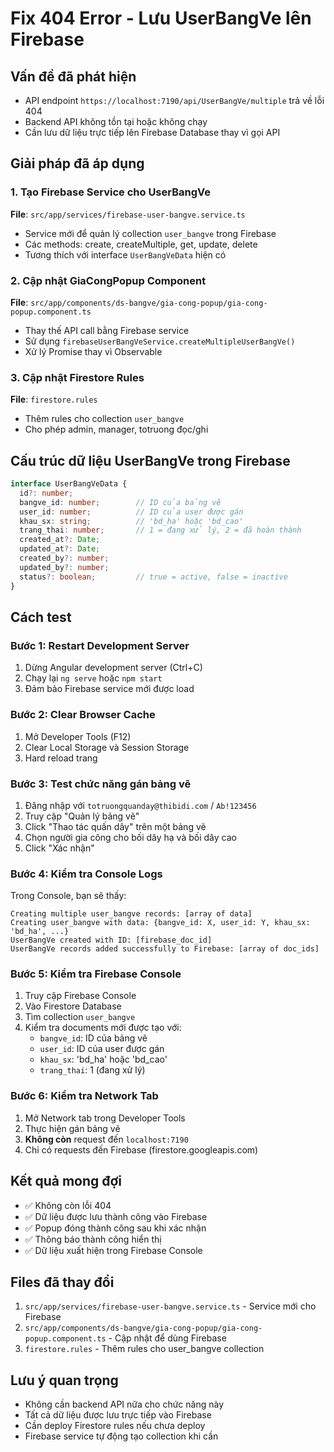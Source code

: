 # Fix 404 Error - Lưu UserBangVe lên Firebase

## Vấn đề đã phát hiện
- API endpoint `https://localhost:7190/api/UserBangVe/multiple` trả về lỗi 404
- Backend API không tồn tại hoặc không chạy
- Cần lưu dữ liệu trực tiếp lên Firebase Database thay vì gọi API

## Giải pháp đã áp dụng

### 1. Tạo Firebase Service cho UserBangVe
**File**: `src/app/services/firebase-user-bangve.service.ts`
- Service mới để quản lý collection `user_bangve` trong Firebase
- Các methods: create, createMultiple, get, update, delete
- Tương thích với interface `UserBangVeData` hiện có

### 2. Cập nhật GiaCongPopup Component
**File**: `src/app/components/ds-bangve/gia-cong-popup/gia-cong-popup.component.ts`
- Thay thế API call bằng Firebase service
- Sử dụng `firebaseUserBangVeService.createMultipleUserBangVe()`
- Xử lý Promise thay vì Observable

### 3. Cập nhật Firestore Rules
**File**: `firestore.rules`
- Thêm rules cho collection `user_bangve`
- Cho phép admin, manager, totruong đọc/ghi

## Cấu trúc dữ liệu UserBangVe trong Firebase

```typescript
interface UserBangVeData {
  id?: number;
  bangve_id: number;        // ID của bảng vẽ
  user_id: number;          // ID của user được gán
  khau_sx: string;          // 'bd_ha' hoặc 'bd_cao'
  trang_thai: number;       // 1 = đang xử lý, 2 = đã hoàn thành
  created_at?: Date;
  updated_at?: Date;
  created_by?: number;
  updated_by?: number;
  status?: boolean;         // true = active, false = inactive
}
```

## Cách test

### Bước 1: Restart Development Server
1. Dừng Angular development server (Ctrl+C)
2. Chạy lại `ng serve` hoặc `npm start`
3. Đảm bảo Firebase service mới được load

### Bước 2: Clear Browser Cache
1. Mở Developer Tools (F12)
2. Clear Local Storage và Session Storage
3. Hard reload trang

### Bước 3: Test chức năng gán bảng vẽ
1. Đăng nhập với `totruongquanday@thibidi.com` / `Ab!123456`
2. Truy cập "Quản lý bảng vẽ"
3. Click "Thao tác quấn dây" trên một bảng vẽ
4. Chọn người gia công cho bối dây hạ và bối dây cao
5. Click "Xác nhận"

### Bước 4: Kiểm tra Console Logs
Trong Console, bạn sẽ thấy:
```
Creating multiple user_bangve records: [array of data]
Creating user_bangve with data: {bangve_id: X, user_id: Y, khau_sx: 'bd_ha', ...}
UserBangVe created with ID: [firebase_doc_id]
UserBangVe records added successfully to Firebase: [array of doc_ids]
```

### Bước 5: Kiểm tra Firebase Console
1. Truy cập Firebase Console
2. Vào Firestore Database
3. Tìm collection `user_bangve`
4. Kiểm tra documents mới được tạo với:
   - `bangve_id`: ID của bảng vẽ
   - `user_id`: ID của user được gán
   - `khau_sx`: 'bd_ha' hoặc 'bd_cao'
   - `trang_thai`: 1 (đang xử lý)

### Bước 6: Kiểm tra Network Tab
1. Mở Network tab trong Developer Tools
2. Thực hiện gán bảng vẽ
3. **Không còn** request đến `localhost:7190`
4. Chỉ có requests đến Firebase (firestore.googleapis.com)

## Kết quả mong đợi
- ✅ Không còn lỗi 404
- ✅ Dữ liệu được lưu thành công vào Firebase
- ✅ Popup đóng thành công sau khi xác nhận
- ✅ Thông báo thành công hiển thị
- ✅ Dữ liệu xuất hiện trong Firebase Console

## Files đã thay đổi
1. `src/app/services/firebase-user-bangve.service.ts` - Service mới cho Firebase
2. `src/app/components/ds-bangve/gia-cong-popup/gia-cong-popup.component.ts` - Cập nhật để dùng Firebase
3. `firestore.rules` - Thêm rules cho user_bangve collection

## Lưu ý quan trọng
- Không cần backend API nữa cho chức năng này
- Tất cả dữ liệu được lưu trực tiếp vào Firebase
- Cần deploy Firestore rules nếu chưa deploy
- Firebase service tự động tạo collection khi cần

